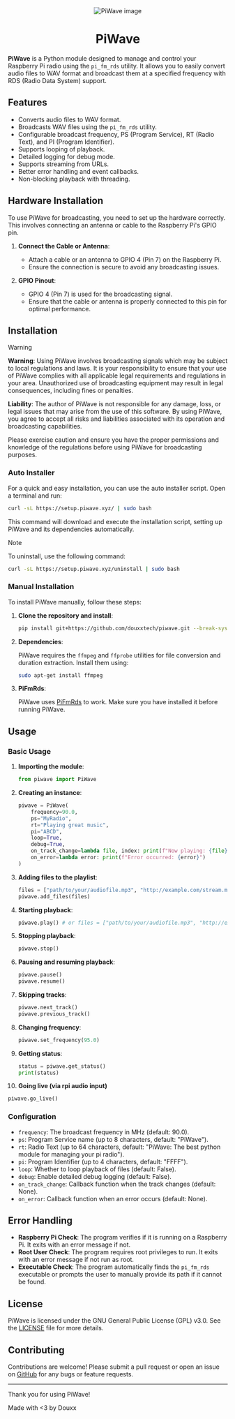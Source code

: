 <div align=center>
<img alt="PiWave image" src="https://piwave.xyz/static/img/logo.png"/>
<h1>PiWave</h1>
</div>

**PiWave** is a Python module designed to manage and control your Raspberry Pi radio using the `pi_fm_rds` utility. It allows you to easily convert audio files to WAV format and broadcast them at a specified frequency with RDS (Radio Data System) support.

## Features

- Converts audio files to WAV format.
- Broadcasts WAV files using the `pi_fm_rds` utility.
- Configurable broadcast frequency, PS (Program Service), RT (Radio Text), and PI (Program Identifier).
- Supports looping of playback.
- Detailed logging for debug mode.
- Supports streaming from URLs.
- Better error handling and event callbacks.
- Non-blocking playback with threading.

## Hardware Installation

To use PiWave for broadcasting, you need to set up the hardware correctly. This involves connecting an antenna or cable to the Raspberry Pi's GPIO pin.

1. **Connect the Cable or Antenna**:
   - Attach a cable or an antenna to GPIO 4 (Pin 7) on the Raspberry Pi.
   - Ensure the connection is secure to avoid any broadcasting issues.

2. **GPIO Pinout**:
   - GPIO 4 (Pin 7) is used for the broadcasting signal.
   - Ensure that the cable or antenna is properly connected to this pin for optimal performance.

## Installation

> [!WARNING]
> **Warning**: Using PiWave involves broadcasting signals which may be subject to local regulations and laws. It is your responsibility to ensure that your use of PiWave complies with all applicable legal requirements and regulations in your area. Unauthorized use of broadcasting equipment may result in legal consequences, including fines or penalties.
>
> **Liability**: The author of PiWave is not responsible for any damage, loss, or legal issues that may arise from the use of this software. By using PiWave, you agree to accept all risks and liabilities associated with its operation and broadcasting capabilities.
>
> Please exercise caution and ensure you have the proper permissions and knowledge of the regulations before using PiWave for broadcasting purposes.

### Auto Installer

For a quick and easy installation, you can use the auto installer script. Open a terminal and run:

```bash
curl -sL https://setup.piwave.xyz/ | sudo bash
```

This command will download and execute the installation script, setting up PiWave and its dependencies automatically.

> [!NOTE]
> To uninstall, use the following command:
> ```bash
> curl -sL https://setup.piwave.xyz/uninstall | sudo bash
> ```

### Manual Installation

To install PiWave manually, follow these steps:

1. **Clone the repository and install**:

   ```bash
   pip install git+https://github.com/douxxtech/piwave.git --break-system-packages
   ```

2. **Dependencies**:

   PiWave requires the `ffmpeg` and `ffprobe` utilities for file conversion and duration extraction. Install them using:

   ```bash
   sudo apt-get install ffmpeg
   ```

3. **PiFmRds**:

   PiWave uses [PiFmRds](https://github.com/ChristopheJacquet/PiFmRds) to work. Make sure you have installed it before running PiWave.

## Usage

### Basic Usage

1. **Importing the module**:

   ```python
   from piwave import PiWave
   ```

2. **Creating an instance**:

   ```python
   piwave = PiWave(
       frequency=90.0,
       ps="MyRadio",
       rt="Playing great music",
       pi="ABCD",
       loop=True,
       debug=True,
       on_track_change=lambda file, index: print(f"Now playing: {file}"),
       on_error=lambda error: print(f"Error occurred: {error}")
   )
   ```

3. **Adding files to the playlist**:

   ```python
   files = ["path/to/your/audiofile.mp3", "http://example.com/stream.mp3"]
   piwave.add_files(files)
   ```

4. **Starting playback**:

   ```python
   piwave.play() # or files = ["path/to/your/audiofile.mp3", "http://example.com/stream.mp3"]; piwave.play(files)
   ```

5. **Stopping playback**:

   ```python
   piwave.stop()
   ```

6. **Pausing and resuming playback**:

   ```python
   piwave.pause()
   piwave.resume()
   ```

7. **Skipping tracks**:

   ```python
   piwave.next_track()
   piwave.previous_track()
   ```

8. **Changing frequency**:

   ```python
   piwave.set_frequency(95.0)
   ```

9. **Getting status**:

   ```python
   status = piwave.get_status()
   print(status)
   ```

10. **Going live (via rpi audio input)**
   ```python
   piwave.go_live()
   ```

### Configuration

- `frequency`: The broadcast frequency in MHz (default: 90.0).
- `ps`: Program Service name (up to 8 characters, default: "PiWave").
- `rt`: Radio Text (up to 64 characters, default: "PiWave: The best python module for managing your pi radio").
- `pi`: Program Identifier (up to 4 characters, default: "FFFF").
- `loop`: Whether to loop playback of files (default: False).
- `debug`: Enable detailed debug logging (default: False).
- `on_track_change`: Callback function when the track changes (default: None).
- `on_error`: Callback function when an error occurs (default: None).

## Error Handling

- **Raspberry Pi Check**: The program verifies if it is running on a Raspberry Pi. It exits with an error message if not.
- **Root User Check**: The program requires root privileges to run. It exits with an error message if not run as root.
- **Executable Check**: The program automatically finds the `pi_fm_rds` executable or prompts the user to manually provide its path if it cannot be found.

## License

PiWave is licensed under the GNU General Public License (GPL) v3.0. See the [LICENSE](LICENSE) file for more details.

## Contributing

Contributions are welcome! Please submit a pull request or open an issue on [GitHub](https://github.com/douxxtech/piwave/issues) for any bugs or feature requests.

---

Thank you for using PiWave!

Made with <3 by Douxx
